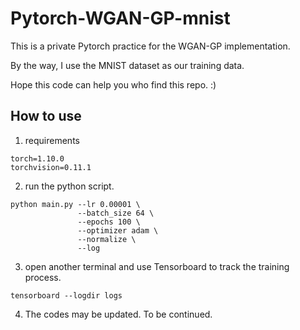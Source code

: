 # Pytorch-WGAN-GP-mnist

This is a private Pytorch practice for the WGAN-GP implementation.

By the way, I use the MNIST dataset as our training data.

Hope this code can help you who find this repo. :)


## How to use

1. requirements

```
torch=1.10.0
torchvision=0.11.1
```

2. run the python script.

```
python main.py --lr 0.00001 \
               --batch_size 64 \
               --epochs 100 \
               --optimizer adam \
               --normalize \
               --log
```

3. open another terminal and use Tensorboard to track the training process.

```
tensorboard --logdir logs
```

4. The codes may be updated. To be continued.